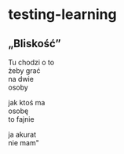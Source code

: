 # testing-learning

## „Bliskość”

Tu chodzi o to  
żeby grać  
na dwie  
osoby  


jak ktoś ma  
osobę  
to fajnie  


ja akurat  
nie mam"  
